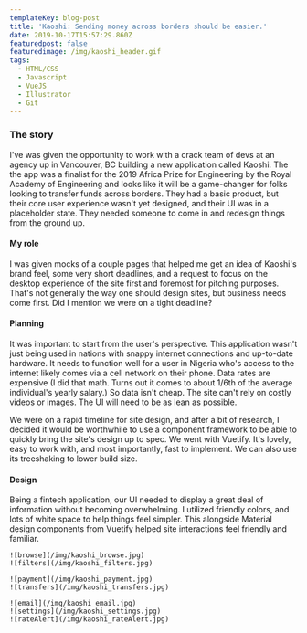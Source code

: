 ```yaml
---
templateKey: blog-post
title: 'Kaoshi: Sending money across borders should be easier.'
date: 2019-10-17T15:57:29.860Z
featuredpost: false
featuredimage: /img/kaoshi_header.gif
tags:
  - HTML/CSS
  - Javascript
  - VueJS
  - Illustrator
  - Git
---
```


### The story
I've was given the opportunity to work with a crack team of devs at an agency up in Vancouver, BC building a new application called Kaoshi. The the app was a finalist for the 2019 Africa Prize for Engineering by the Royal Academy of Engineering and looks like it will be a game-changer for folks looking to transfer funds across borders. They had a basic product, but their core user experience wasn't yet designed, and their UI was in a placeholder state. They needed someone to come in and redesign things from the ground up.

#### My role
I was given mocks of a couple pages that helped me get an idea of Kaoshi's brand feel, some very short deadlines, and a request to focus on the desktop experience of the site first and foremost for pitching purposes. That's not generally the way one should design sites, but business needs come first. Did I mention we were on a tight deadline?

#### Planning
It was important to start from the user's perspective. This application wasn't just being used in nations with snappy internet connections and up-to-date hardware. It needs to function well for a user in Nigeria who's access to the internet likely comes via a cell network on their phone. Data rates are expensive (I did that math. Turns out it comes to about 1/6th of the average individual's yearly salary.) So data isn't cheap. The site can't rely on costly videos or images. The UI will need to be as lean as possible.

We were on a rapid timeline for site design, and after a bit of research, I decided it would be worthwhile to use a component framework to be able to quickly bring the site's design up to spec. We went with Vuetify. It's lovely, easy to work with, and most importantly, fast to implement. We can also use its treeshaking to lower build size.

#### Design
Being a fintech application, our UI needed to display a great deal of information without becoming overwhelming. I utilized friendly colors, and lots of white space to help things feel simpler. This alongside Material design components from Vuetify helped site interactions feel friendly and familiar.

```grid|2 // GRIDS
![browse](/img/kaoshi_browse.jpg)
![filters](/img/kaoshi_filters.jpg)
```
```grid|2 // GRIDS
![payment](/img/kaoshi_payment.jpg)
![transfers](/img/kaoshi_transfers.jpg)
```
```grid|3 // GRIDS
![email](/img/kaoshi_email.jpg)
![settings](/img/kaoshi_settings.jpg)
![rateAlert](/img/kaoshi_rateAlert.jpg)
```


